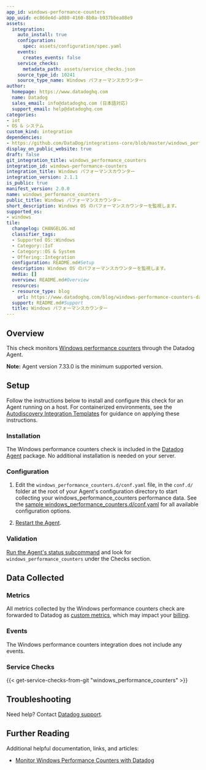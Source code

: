 ```yaml
---
app_id: windows-performance-counters
app_uuid: ec86de4d-a080-4160-8b0a-b937bbea08e9
assets:
  integration:
    auto_install: true
    configuration:
      spec: assets/configuration/spec.yaml
    events:
      creates_events: false
    service_checks:
      metadata_path: assets/service_checks.json
    source_type_id: 10241
    source_type_name: Windows パフォーマンスカウンター
author:
  homepage: https://www.datadoghq.com
  name: Datadog
  sales_email: info@datadoghq.com (日本語対応)
  support_email: help@datadoghq.com
categories:
- iot
- OS & システム
custom_kind: integration
dependencies:
- https://github.com/DataDog/integrations-core/blob/master/windows_performance_counters/README.md
display_on_public_website: true
draft: false
git_integration_title: windows_performance_counters
integration_id: windows-performance-counters
integration_title: Windows パフォーマンスカウンター
integration_version: 2.1.1
is_public: true
manifest_version: 2.0.0
name: windows_performance_counters
public_title: Windows パフォーマンスカウンター
short_description: Windows OS のパフォーマンスカウンターを監視します。
supported_os:
- windows
tile:
  changelog: CHANGELOG.md
  classifier_tags:
  - Supported OS::Windows
  - Category::IoT
  - Category::OS & System
  - Offering::Integration
  configuration: README.md#Setup
  description: Windows OS のパフォーマンスカウンターを監視します。
  media: []
  overview: README.md#Overview
  resources:
  - resource_type: blog
    url: https://www.datadoghq.com/blog/windows-performance-counters-datadog/
  support: README.md#Support
  title: Windows パフォーマンスカウンター
---
```


<!--  SOURCED FROM https://github.com/DataDog/integrations-core -->


## Overview

This check monitors [Windows performance counters][1] through the Datadog Agent.

**Note:** Agent version 7.33.0 is the minimum supported version.

## Setup

Follow the instructions below to install and configure this check for an Agent running on a host. For containerized environments, see the [Autodiscovery Integration Templates][2] for guidance on applying these instructions.

### Installation

The Windows performance counters check is included in the [Datadog Agent][3] package.
No additional installation is needed on your server.

### Configuration

1. Edit the `windows_performance_counters.d/conf.yaml` file, in the `conf.d/` folder at the root of your Agent's configuration directory to start collecting your windows_performance_counters performance data. See the [sample windows_performance_counters.d/conf.yaml][4] for all available configuration options.

2. [Restart the Agent][5].

### Validation

[Run the Agent's status subcommand][6] and look for `windows_performance_counters` under the Checks section.

## Data Collected

### Metrics

All metrics collected by the Windows performance counters check are forwarded to Datadog as [custom metrics][7], which may impact your [billing][8].

### Events

The Windows performance counters integration does not include any events.

### Service Checks
{{< get-service-checks-from-git "windows_performance_counters" >}}


## Troubleshooting

Need help? Contact [Datadog support][10].

## Further Reading

Additional helpful documentation, links, and articles:

- [Monitor Windows Performance Counters with Datadog][11]

[1]: https://docs.microsoft.com/en-us/windows/win32/perfctrs/about-performance-counters
[2]: https://docs.datadoghq.com/ja/agent/kubernetes/integrations/
[3]: https://app.datadoghq.com/account/settings/agent/latest
[4]: https://github.com/DataDog/integrations-core/blob/master/windows_performance_counters/datadog_checks/windows_performance_counters/data/conf.yaml.example
[5]: https://docs.datadoghq.com/ja/agent/guide/agent-commands/#start-stop-and-restart-the-agent
[6]: https://docs.datadoghq.com/ja/agent/guide/agent-commands/#agent-status-and-information
[7]: https://docs.datadoghq.com/ja/developers/metrics/custom_metrics/
[8]: https://docs.datadoghq.com/ja/account_management/billing/custom_metrics/
[9]: https://github.com/DataDog/integrations-core/blob/master/windows_performance_counters/assets/service_checks.json
[10]: https://docs.datadoghq.com/ja/help/
[11]: https://www.datadoghq.com/blog/windows-performance-counters-datadog/